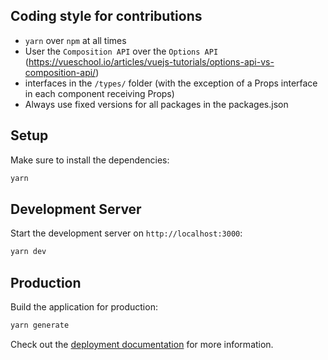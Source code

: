 ## Coding style for contributions

 - `yarn` over `npm` at all times
 - User the `Composition API` over the `Options API` (https://vueschool.io/articles/vuejs-tutorials/options-api-vs-composition-api/)
 - interfaces in the `/types/` folder (with the exception of a Props interface in each component receiving Props)
 - Always use fixed versions for all packages in the packages.json

## Setup

Make sure to install the dependencies:

```bash
yarn
```

## Development Server

Start the development server on `http://localhost:3000`:

```bash
yarn dev
```

## Production

Build the application for production:

```bash
yarn generate
```

Check out the [deployment documentation](https://nuxt.com/docs/getting-started/deployment) for more information.
